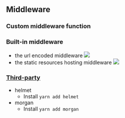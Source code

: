 ## Middleware
### Custom middleware function
### Built-in middleware
- the url encoded middleware
![](https://s3-ap-southeast-2.amazonaws.com/geekeaskblogpics/posts/2019-03-19-09-45-59.png)
- the static resources hosting middleware
![](https://s3-ap-southeast-2.amazonaws.com/geekeaskblogpics/posts/2019-03-19-11-18-29.png)
### [Third-party](https://expressjs.com/en/resources/middleware.html)
- helmet
  - Install `yarn add helmet`
- morgan
  - Install `yarn add morgan`

